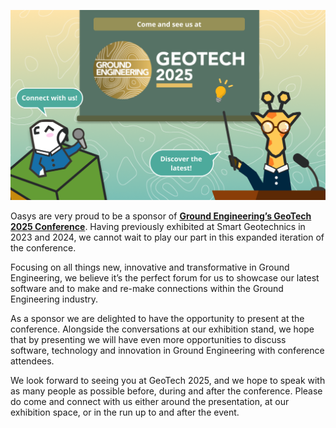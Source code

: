 ![Graphic showing Giraphe character and Gofer character with a GE GeoTech 2025 poster, inviting to join them](https://raw.githubusercontent.com/arup-group/giraphe-news/main/news/2025-geotech/topImage.png)

Oasys are very proud to be a sponsor of [**Ground Engineering’s GeoTech 2025 Conference**](https://geotech.geplus.co.uk/2025/en/page/home). Having previously exhibited at Smart Geotechnics in 2023 and 2024, we cannot wait to play our part in this expanded iteration of the conference.

Focusing on all things new, innovative and transformative in Ground Engineering, we believe it’s the perfect forum for us to showcase our latest software and to make and re-make connections within the Ground Engineering industry.

As a sponsor we are delighted to have the opportunity to present at the conference. Alongside the conversations at our exhibition stand, we hope that by presenting we will have even more opportunities to discuss software, technology and innovation in Ground Engineering with conference attendees.

We look forward to seeing you at GeoTech 2025, and we hope to speak with as many people as possible before, during and after the conference. Please do come and connect with us either around the presentation, at our exhibition space, or in the run up to and after the event.
